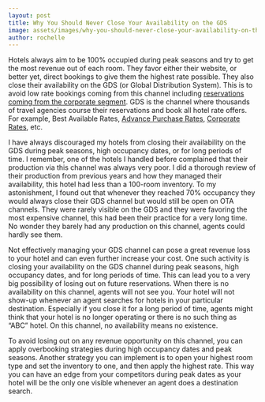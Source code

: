 ```yaml
---
layout: post
title: Why You Should Never Close Your Availability on the GDS
image: assets/images/why-you-should-never-close-your-availability-on-the-gds.jpg
author: rochelle
---
```


Hotels always aim to be 100% occupied during peak seasons and try to get the most revenue out of each room. They favor either their website, or better yet, direct bookings to give them the highest rate possible. They also close their availability on the GDS (or Global Distribution System). This is to avoid low rate bookings coming from this channel including [reservations coming from the corporate segment](TK). GDS is the channel where thousands of travel agencies course their reservations and book all hotel rate offers. For example, Best Available Rates, [Advance Purchase Rates](TK), [Corporate Rates](TK), etc.

I have always discouraged my hotels from closing their availability on the GDS during peak seasons, high occupancy dates, or for long periods of time. I remember, one of the hotels I handled before complained that their production via this channel was always very poor. I did a thorough review of their production from previous years and how they managed their availability, this hotel had less than a 100-room inventory. To my astonishment, I found out that whenever they reached 70% occupancy they would always close their GDS channel but would still be open on OTA channels. They were rarely visible on the GDS and they were favoring the most expensive channel, this had been their practice for a very long time. No wonder they barely had any production on this channel, agents could hardly see them.

Not effectively managing your GDS channel can pose a great revenue loss to your hotel and can even further increase your cost. One such activity is closing your availability on the GDS channel during peak seasons, high occupancy dates, and for long periods of time. This can lead you to a very big possibility of losing out on future reservations. When there is no availability on this channel, agents will not see you. Your hotel will not show-up whenever an agent searches for hotels in your particular destination. Especially if you close it for a long period of time, agents might think that your hotel is no longer operating or there is no such thing as “ABC” hotel. On this channel, no availability means no existence.

To avoid losing out on any revenue opportunity on this channel, you can apply overbooking strategies during high occupancy dates and peak seasons. Another strategy you can implement is to open your highest room type and set the inventory to one, and then apply the highest rate. This way you can have an edge from your competitors during peak dates as your hotel will be the only one visible whenever an agent does a destination search.